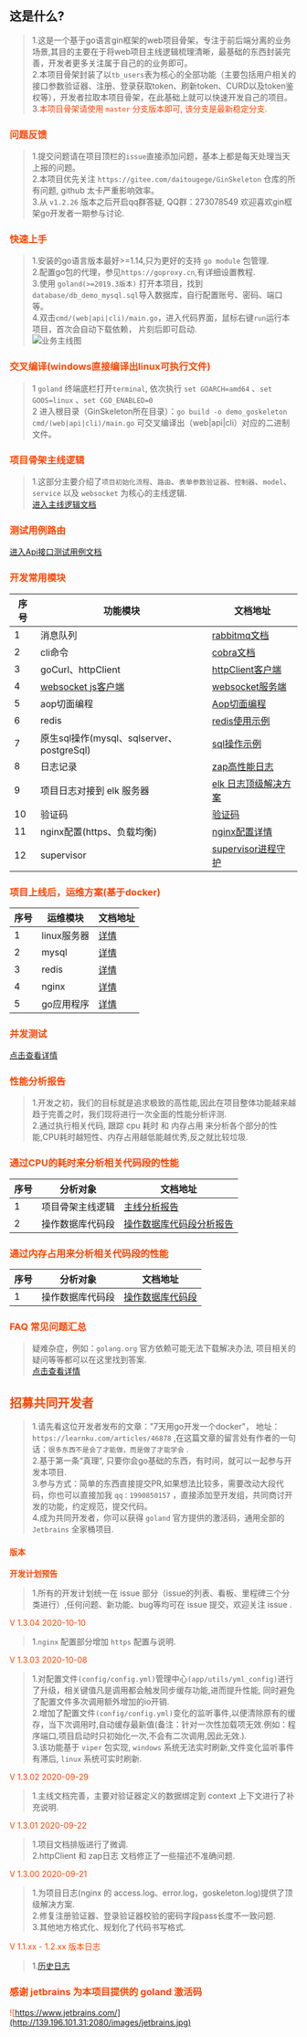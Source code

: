 ## 这是什么?   
>   1.这是一个基于go语言gin框架的web项目骨架，专注于前后端分离的业务场景,其目的主要在于将web项目主线逻辑梳理清晰，最基础的东西封装完善，开发者更多关注属于自己的的业务即可。  
>   2.本项目骨架封装了以`tb_users`表为核心的全部功能（主要包括用户相关的接口参数验证器、注册、登录获取token、刷新token、CURD以及token鉴权等），开发者拉取本项目骨架，在此基础上就可以快速开发自己的项目。  
>   3.<font color=#FF4500>本项目骨架请使用 `master` 分支版本即可, 该分支是最新稳定分支.   

### 问题反馈  
>   1.提交问题请在项目顶栏的`issue`直接添加问题，基本上都是每天处理当天上报的问题。   
>   2.本项目优先关注 `https://gitee.com/daitougege/GinSkeleton` 仓库的所有问题, github 太卡严重影响效率。  
>   3.从 `v1.2.26` 版本之后开启qq群答疑, QQ群：273078549 欢迎喜欢gin框架go开发者一期参与讨论.  

###    快速上手
>   1.安装的go语言版本最好>=1.14,只为更好的支持 `go module` 包管理.  
>   2.配置go包的代理，参见`https://goproxy.cn`,有详细设置教程.    
>   3.使用 `goland(>=2019.3版本)` 打开本项目，找到`database/db_demo_mysql.sql`导入数据库，自行配置账号、密码、端口等。    
>   4.双击`cmd/(web|api|cli)/main.go`，进入代码界面，鼠标右键`run`运行本项目，首次会自动下载依赖， 片刻后即可启动.    
>![业务主线图](http://139.196.101.31:2080/GinSkeleton.jpg)  

###  交叉编译(windows直接编译出linux可执行文件)    
>   1 `goland` 终端底栏打开`terminal`, 依次执行 `set GOARCH=amd64` 、`set GOOS=linux` 、`set CGO_ENABLED=0`   
>   2 进入根目录（GinSkeleton所在目录）：`go build -o demo_goskeleton cmd/(web|api|cli)/main.go` 可交叉编译出（web|api|cli）对应的二进制文件。     

###    项目骨架主线逻辑  
>   1.这部分主要介绍了`项目初始化流程`、`路由`、`表单参数验证器`、`控制器`、`model`、`service` 以及 `websocket` 为核心的主线逻辑.   
[进入主线逻辑文档](docs/document.md)  

###    测试用例路由  
[进入Api接口测试用例文档](docs/api_doc.md)      

###    开发常用模块   
序号|功能模块 | 文档地址  
---|---|---
1 | 消息队列| [rabbitmq文档](docs/rabbitmq.md)   
2 | cli命令| [cobra文档](docs/cobra.md) 
3 | goCurl、httpClient|[httpClient客户端](https://gitee.com/daitougege/goCurl) 
4|[websocket js客户端](docs/ws_js_client.md)| [websocket服务端](app/service/websocket/ws.go)  
5|aop切面编程| [Aop切面编程](docs/aop.md) 
6|redis| [redis使用示例](test/redis_test.go) 
7|原生sql操作(mysql、sqlserver、postgreSql)| [sql操作示例](docs/sql_stament.md) 
8|日志记录|  [zap高性能日志](docs/zap_log.md) 
9|项目日志对接到 elk 服务器|  [elk 日志顶级解决方案](docs/elk_log.md) 
10| 验证码|  [验证码](docs/captcha.md)
11| nginx配置(https、负载均衡)|[nginx配置详情](docs/nginx.md) 
12|supervisor| [supervisor进程守护](docs/supervisor.md)   


###    项目上线后，运维方案(基于docker)    
序号|运维模块 | 文档地址  
---|---|---
1 | linux服务器| [详情](docs/deploy_linux.md)   
2 | mysql| [详情](docs/deploy_mysql.md)  
3 | redis| [详情](docs/deploy_redis.md)    
4 | nginx| [详情](docs/deploy_nginx.md)   
5 | go应用程序| [详情](docs/deploy_go.md)  

### 并发测试
[点击查看详情](docs/bench_cpu_memory.md)

### 性能分析报告  
> 1.开发之初，我们的目标就是追求极致的高性能,因此在项目整体功能越来越趋于完善之时，我们现将进行一次全面的性能分析评测.    
> 2.通过执行相关代码, 跟踪 cpu 耗时 和 内存占用 来分析各个部分的性能,CPU耗时越短性、内存占用越低能越优秀,反之就比较垃圾.        

###  通过CPU的耗时来分析相关代码段的性能  
序号|分析对象 | 文档地址  
---|---|---
1| 项目骨架主线逻辑| [主线分析报告](./docs/project_analysis_1.md)
2| 操作数据库代码段| [操作数据库代码段分析报告](./docs/project_analysis_2.md)

###  通过内存占用来分析相关代码段的性能 
序号|分析对象 | 文档地址  
---|---|---
1| 操作数据库代码段| [操作数据库代码段](./docs/project_analysis_3.md) 
 
### FAQ 常见问题汇总  
> 疑难杂症，例如：`golang.org` 官方依赖可能无法下载解决办法, 项目相关的疑问等等都可以在这里找到答案.  
[点击查看详情](./docs/faq.md)  

##    招募共同开发者        
> 1.请先看这位开发者发布的文章："7天用go开发一个docker"， 地址：`https://learnku.com/articles/46878` ,在这篇文章的留言处有作者的一句话：`很多东西不是会了才能做，而是做了才能学会` .  
> 2.基于第一条“真理”, 只要你会go基础的东西，有时间，就可以一起参与开发本项目.  
> 3.参与方式：简单的东西直接提交PR,如果想法比较多，需要改动大段代码，你也可以直接加我 `qq：1990850157` ，直接添加至开发组，共同商讨开发的功能，约定规范，提交代码。  
> 4.成为共同开发者，你可以获得 `goland` 官方提供的激活码，通用全部的 `Jetbrains` 全家桶项目.  

#### 版本
**开发计划预告**  
>   1.所有的开发计划统一在 issue 部分（issue的列表、看板、里程碑三个分类进行）,任何问题、新功能、bug等均可在 issue 提交，欢迎关注 issue .      

V 1.3.04  2020-10-10    
>   1.`nginx` 配置部分增加 `https` 配置与说明.

V 1.3.03  2020-10-08     
>   1.对配置文件`(config/config.yml)`管理中心`(app/utils/yml_config)`进行了升级，相关键值凡是调用都会触发同步缓存功能,进而提升性能, 同时避免了配置文件多次调用额外增加的io开销.   
>   2.增加了配置文件`(config/config.yml)`变化的监听事件,以便清除原有的缓存，当下次调用时,自动缓存最新值(备注：针对一次性加载项无效.例如：程序端口,项目启动时只初始化一次,不会有二次调用,因此无效.).   
>   3.该功能基于 `viper` 包实现, `windows` 系统无法实时刷新,文件变化监听事件有滞后, `linux` 系统可实时刷新.  

V 1.3.02  2020-09-29     
>   1.主线文档完善，主要对验证器定义的数据绑定到 context 上下文进行了补充说明.  

V 1.3.01  2020-09-22     
>   1.项目文档排版进行了微调.   
>   2.httpClient 和 zap日志 文档修正了一些描述不准确问题.  

V 1.3.00  2020-09-21     
>   1.为项目日志(nginx 的 access.log、error.log，goskeleton.log)提供了顶级解决方案.  
>   2.修复注册验证器、登录验证器校验的密码字段pass长度不一致问题.   
>   3.其他地方格式化、规划化了代码书写格式.     

V 1.1.xx - 1.2.xx  版本日志  
>   1.[历史日志](docs/history_log.md)  
  
### 感谢 jetbrains 为本项目提供的 goland 激活码  
![https://www.jetbrains.com/](http://139.196.101.31:2080/images/jetbrains.jpg)